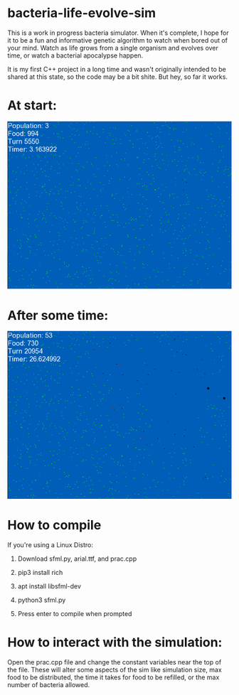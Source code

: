 # bacteria-life-evolve-sim
This is a work in progress bacteria simulator. When it's complete, I hope for it to be a fun and informative genetic algorithm to watch when bored out of your mind. Watch as life grows from a single organism and evolves over time, or watch a bacterial apocalypse happen.  

It is my first C++ project in a long time and wasn't originally intended to be shared at this state, so the code may be a bit shite. But hey, so far it works.


# At start:

![image](https://raw.githubusercontent.com/Adri6336/bacteria-life-evolve-sim/main/before.png)

# After some time:

![image](https://raw.githubusercontent.com/Adri6336/bacteria-life-evolve-sim/main/after.png)

# How to compile
If you're using a Linux Distro:

1. Download sfml.py, arial.ttf, and prac.cpp

2. pip3 install rich

3. apt install libsfml-dev

4. python3 sfml.py

5. Press enter to compile when prompted

# How to interact with the simulation:

Open the prac.cpp file and change the constant variables near the top of the file. These will alter some aspects of the sim like
simulation size, max food to be distributed, the time it takes for food to be refilled, or the max number of bacteria allowed.

